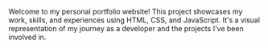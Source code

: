 Welcome to my personal portfolio website! This project showcases my work, skills, and experiences using HTML, CSS, and JavaScript. It's a visual representation of my journey as a developer and the projects I've been involved in.
